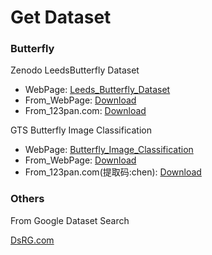 # Get Dataset

### Butterfly

Zenodo LeedsButterfly Dataset

- WebPage: [Leeds_Butterfly_Dataset](https://zenodo.org/records/7558895)
- From_WebPage: [Download](https://zenodo.org/records/7558895/files/leedsbutterfly_dataset_v1.0.zip?download=1)
- From_123pan.com: [Download]()





GTS Butterfly Image Classification
- WebPage: [Butterfly_Image_Classification](https://gts.ai/dataset-download/butterfly-image-classification/)
- From_WebPage: [Download](https://gts.ai/dataset-download/butterfly-image-classification/#elementor-action%3Aaction%3Dpopup%3Aopen%26settings%3DeyJpZCI6IjQ2NjQ4IiwidG9nZ2xlIjpmYWxzZX0%3D)
- From_123pan.com(提取码:chen): [Download](https://www.123pan.com/s/LwbWTd-wIIi3)



### Others

From Google Dataset Search

[DsRG.com](https://datasetsearch.research.google.com/)
